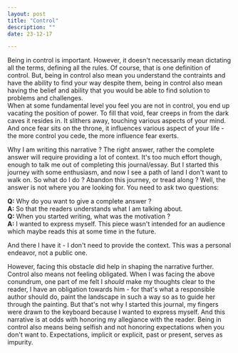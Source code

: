```yaml
---
layout: post
title: "Control"
description: ""
date: 23-12-17

---
```


Being in control is important. However, it doesn't necessarily mean dictating all the terms, defining all the rules. Of course, that is one definition of control. But, being in control also mean you understand the contraints and have the ability to find your way despite them, being in control also mean having the belief and ability that you would be able to find solution to problems and challenges. <br>
When at some fundamental level you feel you are not in control, you end up vacating the position of power. To fill that void, fear creeps in from the dark caves it resides in. It slithers away, touching various aspects of your mind. And once fear sits on the throne, it influences various aspect of your life - the more control you cede, the more influence fear exerts. 

Why I am writing this narrative ? The right answer, rather the complete answer will require providing a lot of context. It's too much effort though, enough to talk me out of completing this journal/essay. But I started this journey with some enthusiasm, and now I see a path of land I don't want to walk on. So what do I do ? Abandon this journey, or tread along ? Well, the answer is not where you are looking for. You need to ask two questions:<br> 

**Q:** Why do you want to give a complete answer ?<br>
**A:** So that the readers understands what I am talking about.<br>
**Q:** When you started writing, what was the motivation ? <br>
**A:** I wanted to express myself. This piece wasn't intended for an audience which maybe reads this at some time in the future. <br>

And there I have it - I don't need to provide the context. This was a personal endeavor, not a public one. 

However, facing this obstacle did help in shaping the narrative further. Control also means not feeling obligated. When I was facing the above conundrum, one part of me felt I *should* make my thoughts clear to the reader, I have an obligation towards him - for that's what a responsible author should do, paint the landscape in such a way so as to guide her through the painting. But that's not why I started this journal, my fingers were drawn to the keyboard because I wanted to express myself. And this narrative is at odds with honoring my allegiance with the reader. Being in control also means being selfish and not honoring expectations when you don't want to. Expectations, implicit or explicit, past or present, serves as impurity.



